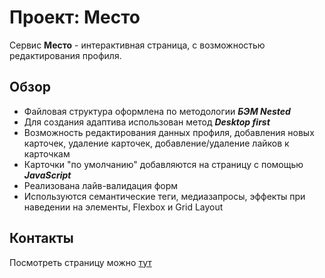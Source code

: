 # Проект: Место

Сервис **Место** - интерактивная страница, с возможностью редактирования профиля.

## Обзор  

* Файловая структура оформлена по методологии ***БЭМ Nested***
* Для создания адаптива использован метод ***Desktop first***
* Возможность редактирования данных профиля, добавления новых карточек, удаление карточек, 
добавление/удаление лайков к карточкам
* Карточки "по умолчанию" добавляются на страницу с помощью ***JavaScript***
* Реализована лайв-валидация форм
* Используются семантические теги, медиазапросы, эффекты при наведении на элементы, Flexbox и Grid Layout

## Контакты

Посмотреть страницу можно [тут](https://svetalexa.github.io/mesto/ "https://svetalexa.github.io/mesto/")
